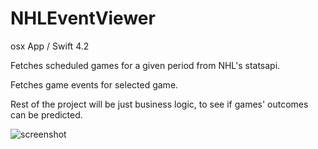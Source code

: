 # NHLEventViewer

osx App / Swift 4.2

Fetches scheduled games for a given period from NHL's statsapi.

Fetches game events for selected game.

Rest of the project will be just business logic, to see if games' outcomes can be predicted.

![screenshot](https://raw.githubusercontent.com/eskojuhani/NHLEventViewer/NHLEventViewer/Assets.xcassets/Screenshot.imageset/Screenshot.png)
